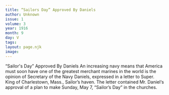 ```yaml
---
title: “Sailors Day” Approved By Daniels
author: Unknown
issue: 1
volume: 3
year: 1916
month: 9
day: V
tags:
layout: page.njk
image:
---
```

“Sailor's Day” Approved By Daniels       An increasing navy means that America must soon have one of the greatest merchant marines in the world is the opinion of Secretary of the Navy Daniels, expressed in a letter to Super. King of Charlestown, Mass., Sailor’s haven. The letter contained Mr. Daniel‘s approval of a plan to make Sunday, May 7, “Sailor’s Day” in the churches.


